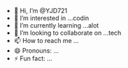 - 👋 Hi, I’m @YJD721
- 👀 I’m interested in ...codin
- 🌱 I’m currently learning ...alot
- 💞️ I’m looking to collaborate on ...tech 
- 📫 How to reach me ...
- 😄 Pronouns: ...
- ⚡ Fun fact: ...

<!---
YJD721/YJD721 is a ✨ special ✨ repository because its `README.md` (this file) appears on your GitHub profile.
You can click the Preview link to take a look at your changes.
--->
